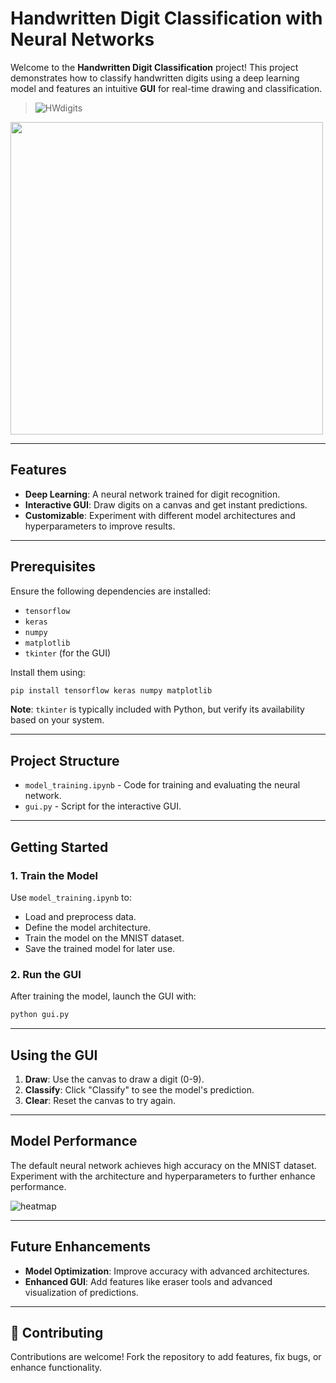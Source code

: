 #  Handwritten Digit Classification with Neural Networks

Welcome to the **Handwritten Digit Classification** project! This project demonstrates how to classify handwritten digits using a deep learning model and features an intuitive **GUI** for real-time drawing and classification.
> ![HWdigits](https://github.com/user-attachments/assets/95e5682c-37d0-4973-9990-9f4b873b3c97)
<img src="https://github.com/user-attachments/assets/95e5682c-37d0-4973-9990-9f4b873b3c97" width="500">

---

## Features

- **Deep Learning**: A neural network trained for digit recognition.
- **Interactive GUI**: Draw digits on a canvas and get instant predictions.
- **Customizable**: Experiment with different model architectures and hyperparameters to improve results.

---

## Prerequisites

Ensure the following dependencies are installed:

- `tensorflow`
- `keras`
- `numpy`
- `matplotlib`
- `tkinter` (for the GUI)

Install them using:

```bash
pip install tensorflow keras numpy matplotlib
```

**Note**: `tkinter` is typically included with Python, but verify its availability based on your system.

---

## Project Structure

- `model_training.ipynb` - Code for training and evaluating the neural network.
- `gui.py` - Script for the interactive GUI.

---

## Getting Started

### 1. **Train the Model**

Use `model_training.ipynb` to:

- Load and preprocess data.
- Define the model architecture.
- Train the model on the MNIST dataset.
- Save the trained model for later use.

### 2. **Run the GUI**

After training the model, launch the GUI with:

```bash
python gui.py
```

---

## Using the GUI

1. **Draw**: Use the canvas to draw a digit (0-9).
2. **Classify**: Click "Classify" to see the model's prediction.
3. **Clear**: Reset the canvas to try again.

---

## Model Performance

The default neural network achieves high accuracy on the MNIST dataset. Experiment with the architecture and hyperparameters to further enhance performance.

![heatmap](https://github.com/user-attachments/assets/79056525-d0c1-4c6c-84fb-e6ae82bba146)


---

## Future Enhancements

- **Model Optimization**: Improve accuracy with advanced architectures.
- **Enhanced GUI**: Add features like eraser tools and advanced visualization of predictions.

---

## 🤝 Contributing

Contributions are welcome! Fork the repository to add features, fix bugs, or enhance functionality.
